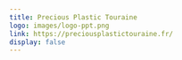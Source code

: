 ```yaml
---
title: Precious Plastic Touraine
logo: images/logo-ppt.png
link: https://preciousplastictouraine.fr/
display: false
---
```

